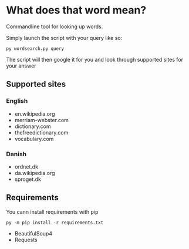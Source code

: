 # What does that word mean?
Commandline tool for looking up words.

Simply launch the script with your query like so:

```
py wordsearch.py query
```

The script will then google it for you and look through supported sites 
for your answer

## Supported sites
### English
* en.wikipedia.org
* merriam-webster.com
* dictionary.com
* thefreedictionary.com
* vocabulary.com
### Danish
* ordnet.dk
* da.wikipedia.org
* sproget.dk

## Requirements
You cann install requirements with pip
```
py -m pip install -r requirements.txt
```
* BeautifulSoup4
* Requests